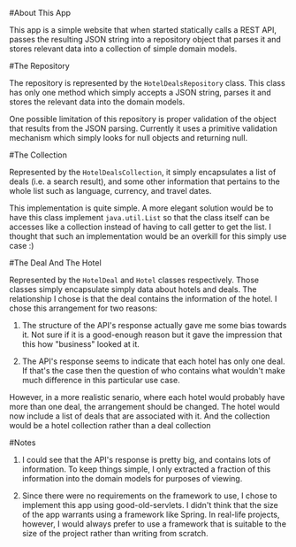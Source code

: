 #About This App

This app is a simple website that when started statically calls a REST API,
passes the resulting JSON string into a repository object that parses it and
stores relevant data into a collection of simple domain models.

#The Repository

The repository is represented by the ```HotelDealsRepository``` class. This
class has only one method which simply accepts a JSON string, parses it and
stores the relevant data into the domain models.

One possible limitation of this repository is proper validation of the object
that results from the JSON parsing. Currently it uses a primitive validation
mechanism which simply looks for null objects and returning null.
 
#The Collection

Represented by the ```HotelDealsCollection```, it simply encapsulates a list of
deals (i.e. a search result), and some other information that pertains to the whole
list such as language, currency, and travel dates.

This implementation is quite simple. A more elegant solution would be to have this
class implement ```java.util.List``` so that the class itself can be accesses like
a collection instead of having to call getter to get the list. I thought that such
an implementation would be an overkill for this simply use case :)

#The Deal And The Hotel

Represented by the ```HotelDeal``` and ```Hotel``` classes respectively. Those classes
simply encapsulate simply data about hotels and deals. The relationship I chose is that
the deal contains the information of the hotel. I chose this arrangement for two reasons:

1. The structure of the API's response actually gave me some bias towards it.
Not sure if it is a good-enough reason but it gave the impression that this how
"business" looked at it.

2. The API's response seems to indicate that each hotel has only one deal. If that's
the case then the question of who contains what wouldn't make much difference in this
particular use case.

However, in a more realistic senario, where each hotel would probably have more than
one deal, the arrangement should be changed. The hotel would now include a list of deals
that are associated with it. And the collection would be a hotel collection rather than
a deal collection

#Notes

1. I could see that the API's response is pretty big, and contains lots of information.
To keep things simple, I only extracted a fraction of this information into the domain
models for purposes of viewing.

2. Since there were no requirements on the framework to use, I chose to implement this app
using good-old-servlets. I didn't think that the size of the app warrants using a framework
like Spring. In real-life projects, however, I would always prefer to use a framework that
is suitable to the size of the project rather than writing from scratch.

